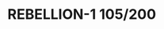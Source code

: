 # REBELLION-1                                                                                                           105/200
